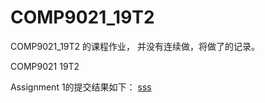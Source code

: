 # COMP9021_19T2

COMP9021_19T2 的课程作业， 并没有连续做，将做了的记录。

COMP9021 19T2

Assignment 1的提交结果如下：
[sss](https://raw.githubusercontent.com/uglyN0u/COMP9021_19T2/master/mmexport1563896590597.jpg)
